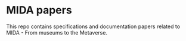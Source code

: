 # MIDA papers

This repo contains specifications and documentation papers related to MIDA - From museums to the Metaverse.

